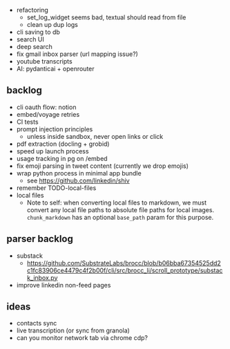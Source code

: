 - refactoring
  - set_log_widget seems bad, textual should read from file
  - clean up dup logs
- cli saving to db
- search UI
- deep search
- fix gmail inbox parser (url mapping issue?)
- youtube transcripts
- AI: pydanticai + openrouter

## backlog

- cli oauth flow: notion
- embed/voyage retries
- CI tests
- prompt injection principles
  - unless inside sandbox, never open links or click
- pdf extraction (docling + grobid)
- speed up launch process
- usage tracking in pg on /embed
- fix emoji parsing in tweet content (currently we drop emojis)
- wrap python process in minimal app bundle
  - see https://github.com/linkedin/shiv
- remember TODO-local-files
- local files
  - Note to self: when converting local files to markdown, we must convert any local file paths to absolute file paths for local images. `chunk_markdown` has an optional `base_path` param for this purpose.

## parser backlog

- substack
  - https://github.com/SubstrateLabs/brocc/blob/b06bba67354525dd2c1fc83906ce4479c4f2b00f/cli/src/brocc_li/scroll_prototype/substack_inbox.py
- improve linkedin non-feed pages

## ideas

- contacts sync
- live transcription (or sync from granola)
- can you monitor network tab via chrome cdp?
